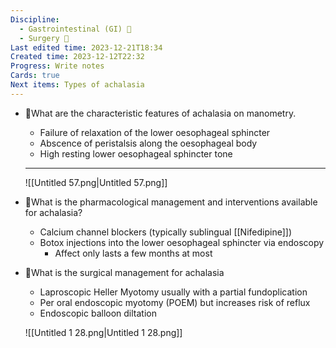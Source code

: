 ```yaml
---
Discipline:
  - Gastrointestinal (GI) 🤮
  - Surgery 🔪
Last edited time: 2023-12-21T18:34
Created time: 2023-12-12T22:32
Progress: Write notes
Cards: true
Next items: Types of achalasia
---
```

- 🍒What are the characteristic features of achalasia on manometry. 
    
    - Failure of relaxation of the lower oesophageal sphincter
    - Abscence of peristalsis along the oesophageal body
    - High resting lower oesophageal sphincter tone
    
    ---
    
    ![[Untitled 57.png|Untitled 57.png]]
    
- 🍒What is the pharmacological management and interventions available for achalasia?
    - Calcium channel blockers (typically sublingual [[Nifedipine]])
    - Botox injections into the lower oesophageal sphincter via endoscopy
        - Affect only lasts a few months at most
- 🍒What is the surgical management for achalasia
    - Laproscopic Heller Myotomy usually with a partial fundoplication
    - Per oral endoscopic myotomy (POEM) but increases risk of reflux
    - Endoscopic balloon diltation
    
    ![[Untitled 1 28.png|Untitled 1 28.png]]